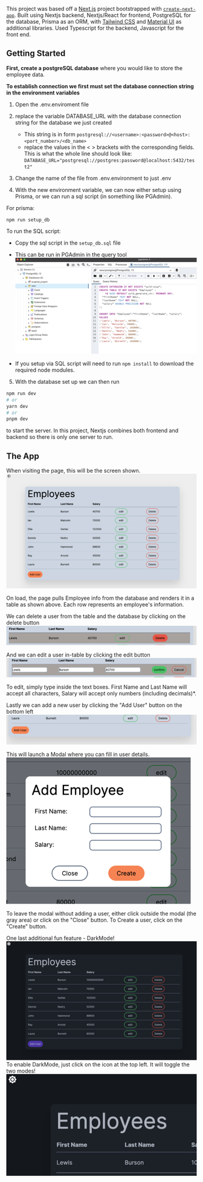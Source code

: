 This project was based off a [Next.js](https://nextjs.org/) project bootstrapped with [`create-next-app`](https://github.com/vercel/next.js/tree/canary/packages/create-next-app).
Built using Nextjs backend, Nextjs/React for frontend, PostgreSQL for the database, Prisma as an ORM, with [Tailwind CSS](https://tailwindcss.com/) and [Material UI](https://mui.com/) as additional libraries. Used Typescript for the backend, Javascript for the front end.

## Getting Started

**First, create a postgreSQL database** where you would like to store the employee data.

**To establish connection we first must set the database connection string in the environment variables**

1. Open the .env.enviroment file
2. replace the variable DATABASE_URL with the database connection string for the database we just created
   - This string is in form `postgresql://<username>:<password>@<host>:<port_number>/<db_name>`
   - replace the values in the < > brackets with the corresponding fields. This is what the whole line should look like:
     `DATABASE_URL="postgresql://postgres:password@localhost:5432/test2"`
3. Change the name of the file from .env.environment to just .env

4. With the new environment variable, we can now either setup using Prisma, or we can run a sql script (in something like PGAdmin).

For prisma:

```
npm run setup_db
```

To run the SQL script:

- Copy the sql script in the `setup_db.sql` file
- This can be run in PGAdmin in the query tool
  ![Alt text](readme_assets/image-8.png)

- If you setup via SQL script will need to run `npm install` to download the required node modules.

5. With the database set up we can then run

```bash
npm run dev
# or
yarn dev
# or
pnpm dev
```

to start the server. In this project, Nextjs combines both frontend and backend so there is only one server to run.

## The App

When visiting the page, this will be the screen shown.
![Alt text](readme_assets/image-1.png?raw=true)

On load, the page pulls Employee info from the database and renders it in a table as shown above. Each row represents an employee's information.

We can delete a user from the table and the database by clicking on the delete button
![Alt text](readme_assets/image-2.png?raw=true)

And we can edit a user in-table by clicking the edit button
![Alt text](readme_assets/image-3.png?raw=true)

To edit, simply type inside the text boxes. First Name and Last Name will accept all characters, Salary will accept only numbers (including decimals)\*.

Lastly we can add a new user by clicking the "Add User" button on the bottom left
![Alt text](readme_assets/image-4.png?raw=true)

This will launch a Modal where you can fill in user details.
![Alt text](readme_assets/image-5.png?raw=true)

To leave the modal without adding a user, either click outside the modal (the gray area) or click on the "Close" button. To Create a user, click on the "Create" button.

One last additional fun feature - DarkMode!
![Alt text](readme_assets/image-6.png?raw=true)
To enable DarkMode, just click on the icon at the top left. It will toggle the two modes!
![Alt text](readme_assets/image-7.png?raw=true)
